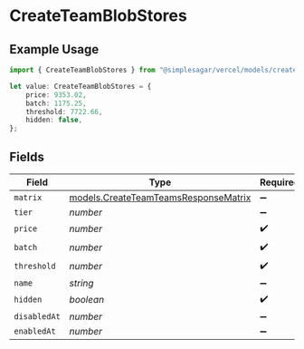 # CreateTeamBlobStores

## Example Usage

```typescript
import { CreateTeamBlobStores } from "@simplesagar/vercel/models/createteamop.js";

let value: CreateTeamBlobStores = {
    price: 9353.02,
    batch: 1175.25,
    threshold: 7722.66,
    hidden: false,
};
```

## Fields

| Field                                                                              | Type                                                                               | Required                                                                           | Description                                                                        |
| ---------------------------------------------------------------------------------- | ---------------------------------------------------------------------------------- | ---------------------------------------------------------------------------------- | ---------------------------------------------------------------------------------- |
| `matrix`                                                                           | [models.CreateTeamTeamsResponseMatrix](../models/createteamteamsresponsematrix.md) | :heavy_minus_sign:                                                                 | N/A                                                                                |
| `tier`                                                                             | *number*                                                                           | :heavy_minus_sign:                                                                 | N/A                                                                                |
| `price`                                                                            | *number*                                                                           | :heavy_check_mark:                                                                 | N/A                                                                                |
| `batch`                                                                            | *number*                                                                           | :heavy_check_mark:                                                                 | N/A                                                                                |
| `threshold`                                                                        | *number*                                                                           | :heavy_check_mark:                                                                 | N/A                                                                                |
| `name`                                                                             | *string*                                                                           | :heavy_minus_sign:                                                                 | N/A                                                                                |
| `hidden`                                                                           | *boolean*                                                                          | :heavy_check_mark:                                                                 | N/A                                                                                |
| `disabledAt`                                                                       | *number*                                                                           | :heavy_minus_sign:                                                                 | N/A                                                                                |
| `enabledAt`                                                                        | *number*                                                                           | :heavy_minus_sign:                                                                 | N/A                                                                                |